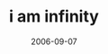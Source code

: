 ---
layout: base.njk
title : 'i am infinity' 
view_title : 'i am infinity' 
year : '2006' 
date : '2006-09-07' 
img_file : '/drawing/iaminfinity.png' 
html_file : 'iaminfinity' 
next_html : 'thisiswhywecanthavenicethi.html' 
year_order : '240' 
permalink : "title/{{html_file}}.html"
---